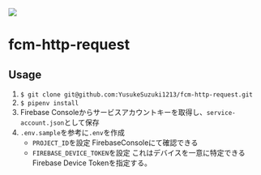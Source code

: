 ![](https://github.com/YusukeSuzuki1213/fcm-http-request/workflows/Lint/badge.svg)
# fcm-http-request
## Usage
1. `$ git clone git@github.com:YusukeSuzuki1213/fcm-http-request.git`
1. `$ pipenv install`
1. Firebase Consoleからサービスアカウントキーを取得し、`service-account.json`として保存
1. `.env.sample`を参考に`.env`を作成
    - `PROJECT_ID`を設定
    FirebaseConsoleにて確認できる
    - `FIREBASE_DEVICE_TOKEN`を設定
    これはデバイスを一意に特定できるFirebase Device Tokenを指定する。